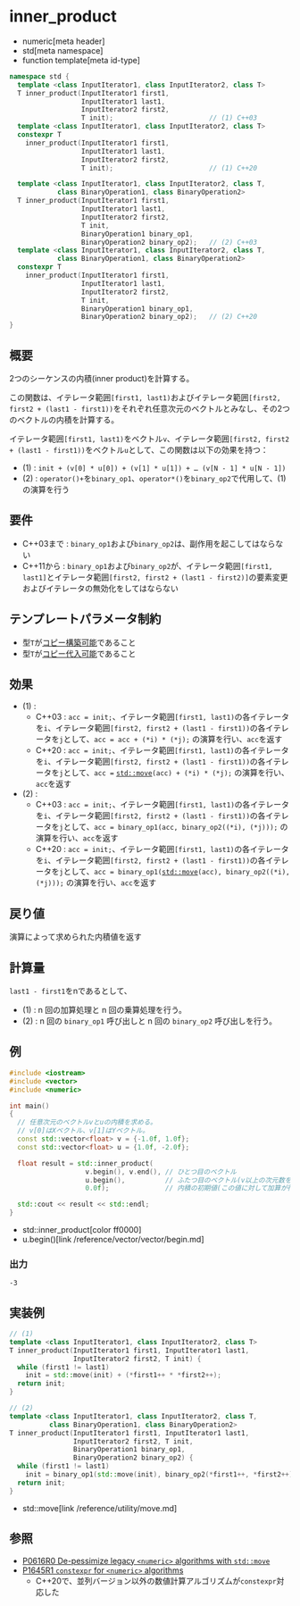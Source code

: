 # inner_product
* numeric[meta header]
* std[meta namespace]
* function template[meta id-type]

```cpp
namespace std {
  template <class InputIterator1, class InputIterator2, class T>
  T inner_product(InputIterator1 first1,
                  InputIterator1 last1,
                  InputIterator2 first2,
                  T init);                        // (1) C++03
  template <class InputIterator1, class InputIterator2, class T>
  constexpr T
    inner_product(InputIterator1 first1,
                  InputIterator1 last1,
                  InputIterator2 first2,
                  T init);                        // (1) C++20

  template <class InputIterator1, class InputIterator2, class T,
            class BinaryOperation1, class BinaryOperation2>
  T inner_product(InputIterator1 first1,
                  InputIterator1 last1,
                  InputIterator2 first2,
                  T init,
                  BinaryOperation1 binary_op1,
                  BinaryOperation2 binary_op2);   // (2) C++03
  template <class InputIterator1, class InputIterator2, class T,
            class BinaryOperation1, class BinaryOperation2>
  constexpr T
    inner_product(InputIterator1 first1,
                  InputIterator1 last1,
                  InputIterator2 first2,
                  T init,
                  BinaryOperation1 binary_op1,
                  BinaryOperation2 binary_op2);   // (2) C++20
}
```

## 概要
2つのシーケンスの内積(inner product)を計算する。

この関数は、イテレータ範囲`[first1, last1)`およびイテレータ範囲`[first2, first2 + (last1 - first1))`をそれぞれ任意次元のベクトルとみなし、その2つのベクトルの内積を計算する。

イテレータ範囲`[first1, last1)`をベクトル`v`、イテレータ範囲`[first2, first2 + (last1 - first1))`をベクトル`u`として、この関数は以下の効果を持つ：

- (1) : `init + (v[0] * u[0]) + (v[1] * u[1]) + … (v[N - 1] * u[N - 1])`
- (2) : `operator()+`を`binary_op1`、`operator*()`を`binary_op2`で代用して、(1)の演算を行う


## 要件
- C++03まで : `binary_op1`および`binary_op2`は、副作用を起こしてはならない
- C++11から : `binary_op1`および`binary_op2`が、イテレータ範囲`[first1, last1]`とイテレータ範囲`[first2, first2 + (last1 - first2)]`の要素変更およびイテレータの無効化をしてはならない


## テンプレートパラメータ制約
- 型`T`が[コピー構築可能](/reference/concepts/copy_constructible.md)であること
- 型`T`が[コピー代入可能](/reference/type_traits/is_copy_assignable.md)であること


## 効果
- (1) :
    - C++03 : `acc = init;`、イテレータ範囲`[first1, last1)`の各イテレータを`i`、イテレータ範囲`[first2, first2 + (last1 - first1))`の各イテレータを`j`として、`acc = acc + (*i) * (*j);` の演算を行い、`acc`を返す
    - C++20 : `acc = init;`、イテレータ範囲`[first1, last1)`の各イテレータを`i`、イテレータ範囲`[first2, first2 + (last1 - first1))`の各イテレータを`j`として、`acc =` [`std::move`](/reference/utility/move.md)`(acc) + (*i) * (*j);` の演算を行い、`acc`を返す
- (2) :
    - C++03 : `acc = init;`、イテレータ範囲`[first1, last1)`の各イテレータを`i`、イテレータ範囲`[first2, first2 + (last1 - first1))`の各イテレータを`j`として、`acc = binary_op1(acc, binary_op2((*i), (*j)));` の演算を行い、`acc`を返す
    - C++20 : `acc = init;`、イテレータ範囲`[first1, last1)`の各イテレータを`i`、イテレータ範囲`[first2, first2 + (last1 - first1))`の各イテレータを`j`として、`acc = binary_op1(`[`std::move`](/reference/utility/move.md)`(acc), binary_op2((*i), (*j)));` の演算を行い、`acc`を返す


## 戻り値
演算によって求められた内積値を返す


## 計算量
`last1 - first1`をnであるとして、

- (1) : n 回の加算処理と n 回の乗算処理を行う。
- (2) : n 回の `binary_op1` 呼び出しと n 回の `binary_op2` 呼び出しを行う。


## 例
```cpp example
#include <iostream>
#include <vector>
#include <numeric>

int main()
{
  // 任意次元のベクトルvとuの内積を求める。
  // v[0]はXベクトル、v[1]はYベクトル。
  const std::vector<float> v = {-1.0f, 1.0f};
  const std::vector<float> u = {1.0f, -2.0f};

  float result = std::inner_product(
                   v.begin(), v.end(), // ひとつ目のベクトル
                   u.begin(),          // ふたつ目のベクトル(v以上の次元数を持つこと)
                   0.0f);              // 内積の初期値(この値に対して加算が行われる)

  std::cout << result << std::endl;
}
```
* std::inner_product[color ff0000]
* u.begin()[link /reference/vector/vector/begin.md]

### 出力
```
-3
```


## 実装例
```cpp
// (1)
template <class InputIterator1, class InputIterator2, class T>
T inner_product(InputIterator1 first1, InputIterator1 last1,
                InputIterator2 first2, T init) {
  while (first1 != last1)
    init = std::move(init) + (*first1++ * *first2++);
  return init;
}

// (2)
template <class InputIterator1, class InputIterator2, class T,
          class BinaryOperation1, class BinaryOperation2>
T inner_product(InputIterator1 first1, InputIterator1 last1,
                InputIterator2 first2, T init,
                BinaryOperation1 binary_op1,
                BinaryOperation2 binary_op2) {
  while (first1 != last1)
    init = binary_op1(std::move(init), binary_op2(*first1++, *first2++));
  return init;
}
```
* std::move[link /reference/utility/move.md]


## 参照
- [P0616R0 De-pessimize legacy `<numeric>` algorithms with `std::move`](http://www.open-std.org/jtc1/sc22/wg21/docs/papers/2017/p0616r0.pdf)
- [P1645R1 `constexpr` for `<numeric>` algorithms](http://www.open-std.org/jtc1/sc22/wg21/docs/papers/2019/p1645r1.html)
    - C++20で、並列バージョン以外の数値計算アルゴリズムが`constexpr`対応した
